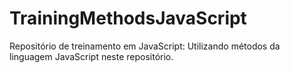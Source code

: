 # TrainingMethodsJavaScript
Repositório de treinamento em JavaScript: Utilizando métodos da linguagem JavaScript neste repositório.
